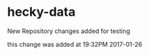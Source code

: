 # hecky-data
New Repository
changes added for testing


this change was added at 19:32PM 2017-01-26 
